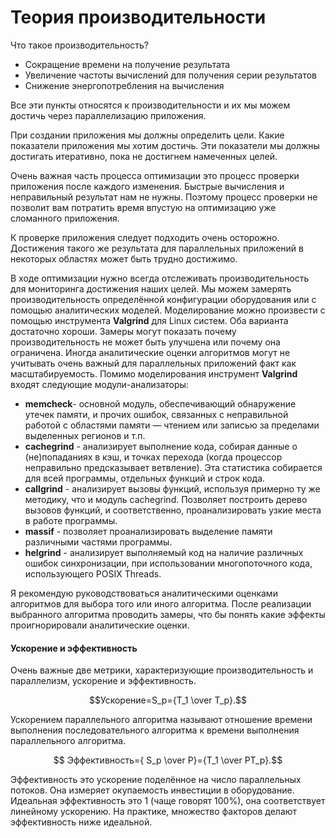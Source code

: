 # Теория производительности
Что такое производительность?

* Сокращение времени на получение результата
* Увеличение частоты вычислений для получения серии результатов 
* Снижение энергопотребления на вычисления 

Все эти пункты относятся к производительности и их мы можем достичь через параллелизацию приложения.

При создании приложения мы должны определить цели. Какие показатели приложения мы хотим достичь. Эти показатели мы должны достигать итеративно, пока не достигнем намеченных целей. 

Очень важная часть процесса оптимизации это процесс проверки приложения после каждого изменения. Быстрые вычисления и неправильный результат нам не нужны. Поэтому процесс проверки не позволит вам потратить время впустую на оптимизацию уже сломанного приложения.

К проверке приложения следует подходить очень осторожно. Достижения такого же результата для параллельных приложений в некоторых областях может быть трудно достижимо.

В ходе оптимизации нужно всегда отслеживать производительность для мониторинга достижения наших целей. Мы можем замерять производительность определённой конфигурации оборудования или с помощью аналитических моделей. Моделирование можно произвести с помощью инструмента **Valgrind** для Linux систем. 
Оба варианта достаточно хороши. Замеры могут показать почему производительность не может быть улучшена или почему она ограничена. Иногда аналитические оценки алгоритмов могут не учитывать очень важный для параллельных приложений факт как масштабируемость. 
Помимо моделирования инструмент **Valgrind** входят следующие модули-анализаторы:
* **memcheck**- основной модуль, обеспечивающий обнаружение утечек памяти, и прочих ошибок, связанных с неправильной работой с областями памяти — чтением или записью за пределами выделенных регионов и т.п.
* **cachegrind** - анализирует выполнение кода, собирая данные о (не)попаданиях в кэш, и точках перехода (когда процессор неправильно предсказывает ветвление). Эта статистика собирается для всей программы, отдельных функций и строк кода.
* **callgrind** - анализирует вызовы функций, используя примерно ту же методику, что и модуль cachegrind. Позволяет построить дерево вызовов функций, и соответственно, проанализировать узкие места в работе программы.
* **massif** - позволяет проанализировать выделение памяти различными частями программы.
* **helgrind** - анализирует выполняемый код на наличие различных ошибок синхронизации, при использовании многопоточного кода, использующего POSIX Threads.

Я рекомендую руководствоваться аналитическими оценками алгоритмов для выбора того или иного алгоритма. После реализации выбранного алгоритма проводить замеры, что бы понять какие эффекты проигнорировали аналитические оценки.


#### Ускорение и эффективность 

Очень важные две метрики, характеризующие производительность и параллелизм, ускорение и эффективность. 

  $$Ускорение=S_p={T_1 \over T_p}.$$
 
Ускорением параллельного алгоритма называют отношение времени выполнения последовательного алгоритма к времени выполнения параллельного алгоритма.

$$ Эффективность={ S_p \over P}={T_1 \over PT_p}.$$

Эффективность это ускорение поделённое на число параллельных потоков. Она измеряет окупаемость инвестиции в оборудование. Идеальная эффективность это 1 (чаще говорят 100%), она соответствует линейному ускорению. На практике, множество факторов делают эффективность ниже идеальной.  
